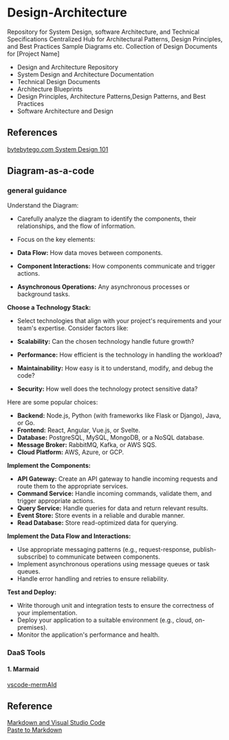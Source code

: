 # Design-Architecture

Repository for System Design, software Architecture, and Technical Specifications
Centralized Hub for Architectural Patterns, Design Principles, and Best Practices
Sample Diagrams etc.
Collection of Design Documents for [Project Name]

- Design and Architecture Repository
- System Design and Architecture Documentation
- Technical Design Documents
- Architecture Blueprints
- Design Principles, Architecture Patterns,Design Patterns, and Best Practices
- Software Architecture and Design

## References
[bytebytego.com System Design 101](https://github.com/ByteByteGoHq/system-design-101)

## Diagram-as-a-code
### general guidance
Understand the Diagram:

-   Carefully analyze the diagram to identify the components, their relationships, and the flow of information.
-   Focus on the key elements:

-   **Data Flow:** How data moves between components.
-   **Component Interactions:** How components communicate and trigger actions.
-   **Asynchronous Operations:** Any asynchronous processes or background tasks.

**Choose a Technology Stack:**

-   Select technologies that align with your project's requirements and your team's expertise. Consider factors like:

-   **Scalability:** Can the chosen technology handle future growth?
-   **Performance:** How efficient is the technology in handling the workload?
-   **Maintainability:** How easy is it to understand, modify, and debug the code?
-   **Security:** How well does the technology protect sensitive data?

Here are some popular choices:

-   **Backend:** Node.js, Python (with frameworks like Flask or Django), Java, or Go.
-   **Frontend:** React, Angular, Vue.js, or Svelte.
-   **Database:** PostgreSQL, MySQL, MongoDB, or a NoSQL database.
-   **Message Broker:** RabbitMQ, Kafka, or AWS SQS.
-   **Cloud Platform:** AWS, Azure, or GCP.

**Implement the Components:**

-   **API Gateway:** Create an API gateway to handle incoming requests and route them to the appropriate services.
-   **Command Service:** Handle incoming commands, validate them, and trigger appropriate actions.
-   **Query Service:** Handle queries for data and return relevant results.
-   **Event Store:** Store events in a reliable and durable manner.
-   **Read Database:** Store read-optimized data for querying.

**Implement the Data Flow and Interactions:**

-   Use appropriate messaging patterns (e.g., request-response, publish-subscribe) to communicate between components.
-   Implement asynchronous operations using message queues or task queues.
-   Handle error handling and retries to ensure reliability.

**Test and Deploy:**

-   Write thorough unit and integration tests to ensure the correctness of your implementation.
-   Deploy your application to a suitable environment (e.g., cloud, on-premises).
-   Monitor the application's performance and health.



### DaaS Tools

#### 1. Marmaid
[vscode-mermAId][vscode-mermAId-link] 



## Reference
[Markdown and Visual Studio Code]([https://](https://code.visualstudio.com/docs/languages/markdown#_editing-markdown)) \
[Paste to Markdown](https://euangoddard.github.io/clipboard2markdown/)



[vscode-mermAId-link]: https://github.com/microsoft/vscode-mermAId